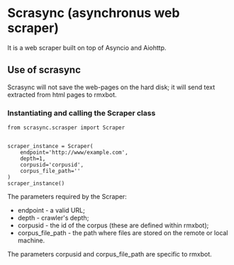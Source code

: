 # Scrasync (asynchronus web scraper)

It is a web scraper built on top of Asyncio and Aiohttp.

## Use of scrasync

Scrasync will not save the web-pages on the hard disk; it will send text extracted from html pages to rmxbot.

### Instantiating and calling the Scraper class
```
from scrasync.scrasper import Scraper


scraper_instance = Scraper(
    endpoint='http://www/example.com',
    depth=1,
    corpusid='corpusid',
    corpus_file_path=''
)
scraper_instance()

```

The parameters required by the Scraper: 
* endpoint - a valid URL;
* depth - crawler's depth;
* corpusid - the id of the corpus (these are defined within rmxbot);
* corpus_file_path - the path where files are stored on the remote or local machine.

The parameters corpusid and corpus_file_path are specific to rmxbot.
